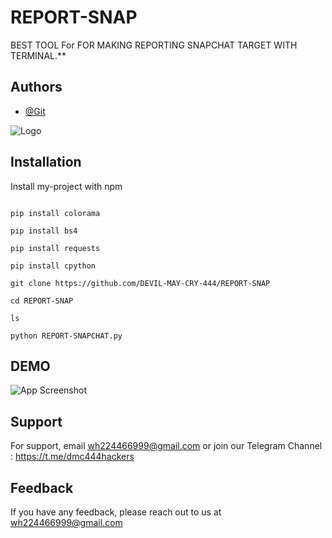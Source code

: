 
# REPORT-SNAP
BEST TOOL For FOR MAKING REPORTING SNAPCHAT TARGET WITH TERMINAL.**

## Authors

- [@Git](https://www.github.com/DEVIL-MAY-CRY-444)


![Logo](https://firebasestorage.googleapis.com/v0/b/testing-766a5.appspot.com/o/storage%2Fdata%2FScreenshot_2023-05-12-15-34-12.png?alt=media&token=cde0d23e-9edd-4f4d-a220-90c10137db4a)


## Installation

Install my-project with npm

```pkg install python

pip install colorama

pip install bs4

pip install requests 

pip install cpython

git clone https://github.com/DEVIL-MAY-CRY-444/REPORT-SNAP

cd REPORT-SNAP

ls

python REPORT-SNAPCHAT.py
```
    
## DEMO

![App Screenshot](https://firebasestorage.googleapis.com/v0/b/testing-766a5.appspot.com/o/storage%2Fdata%2FScreenshot_2023-05-31-06-17-31.png?alt=media&token=9669b5e7-2acd-48cf-a800-3296a1930e2b)


## Support

For support, email wh224466999@gmail.com or join our Telegram Channel : https://t.me/dmc444hackers


## Feedback

If you have any feedback, please reach out to us at wh224466999@gmail.com
